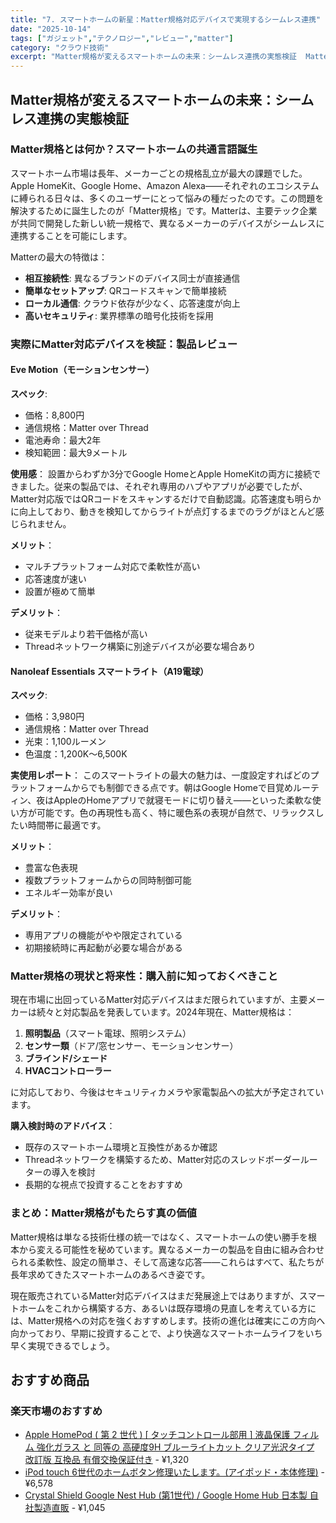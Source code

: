 ```yaml
---
title: "7. スマートホームの新星：Matter規格対応デバイスで実現するシームレス連携"
date: "2025-10-14"
tags: ["ガジェット","テクノロジー","レビュー","matter"]
category: "クラウド技術"
excerpt: "Matter規格が変えるスマートホームの未来：シームレス連携の実態検証  Matter規格とは何か？スマートホームの共通言語誕生  スマートホーム市場は長年、メーカーごとの規格乱立が最大の課題でした。Apple HomeKit、Google Home、Amazon Alexa——それぞれのエコシステ..."
---
```


## Matter規格が変えるスマートホームの未来：シームレス連携の実態検証

### Matter規格とは何か？スマートホームの共通言語誕生

スマートホーム市場は長年、メーカーごとの規格乱立が最大の課題でした。Apple HomeKit、Google Home、Amazon Alexa——それぞれのエコシステムに縛られる日々は、多くのユーザーにとって悩みの種だったのです。この問題を解決するために誕生したのが「Matter規格」です。Matterは、主要テック企業が共同で開発した新しい統一規格で、異なるメーカーのデバイスがシームレスに連携することを可能にします。

Matterの最大の特徴は：
- **相互接続性**: 異なるブランドのデバイス同士が直接通信
- **簡単なセットアップ**: QRコードスキャンで簡単接続
- **ローカル通信**: クラウド依存が少なく、応答速度が向上
- **高いセキュリティ**: 業界標準の暗号化技術を採用

### 実際にMatter対応デバイスを検証：製品レビュー

#### Eve Motion（モーションセンサー）
**スペック**: 
- 価格：8,800円
- 通信規格：Matter over Thread
- 電池寿命：最大2年
- 検知範囲：最大9メートル

**使用感**：
設置からわずか3分でGoogle HomeとApple HomeKitの両方に接続できました。従来の製品では、それぞれ専用のハブやアプリが必要でしたが、Matter対応版ではQRコードをスキャンするだけで自動認識。応答速度も明らかに向上しており、動きを検知してからライトが点灯するまでのラグがほとんど感じられません。

**メリット**：
- マルチプラットフォーム対応で柔軟性が高い
- 応答速度が速い
- 設置が極めて簡単

**デメリット**：
- 従来モデルより若干価格が高い
- Threadネットワーク構築に別途デバイスが必要な場合あり

#### Nanoleaf Essentials スマートライト（A19電球）
**スペック**:
- 価格：3,980円
- 通信規格：Matter over Thread
- 光束：1,100ルーメン
- 色温度：1,200K〜6,500K

**実使用レポート**：
このスマートライトの最大の魅力は、一度設定すればどのプラットフォームからでも制御できる点です。朝はGoogle Homeで目覚めルーティン、夜はAppleのHomeアプリで就寝モードに切り替え——といった柔軟な使い方が可能です。色の再現性も高く、特に暖色系の表現が自然で、リラックスしたい時間帯に最適です。

**メリット**：
- 豊富な色表現
- 複数プラットフォームからの同時制御可能
- エネルギー効率が良い

**デメリット**：
- 専用アプリの機能がやや限定されている
- 初期接続時に再起動が必要な場合がある

### Matter規格の現状と将来性：購入前に知っておくべきこと

現在市場に出回っているMatter対応デバイスはまだ限られていますが、主要メーカーは続々と対応製品を発表しています。2024年現在、Matter規格は：

1. **照明製品**（スマート電球、照明システム）
2. **センサー類**（ドア/窓センサー、モーションセンサー）
3. **ブラインド/シェード**
4. **HVACコントローラー**

に対応しており、今後はセキュリティカメラや家電製品への拡大が予定されています。

**購入検討時のアドバイス**：
- 既存のスマートホーム環境と互換性があるか確認
- Threadネットワークを構築するため、Matter対応のスレッドボーダールーターの導入を検討
- 長期的な視点で投資することをおすすめ

### まとめ：Matter規格がもたらす真の価値

Matter規格は単なる技術仕様の統一ではなく、スマートホームの使い勝手を根本から変える可能性を秘めています。異なるメーカーの製品を自由に組み合わせられる柔軟性、設定の簡単さ、そして高速な応答——これらはすべて、私たちが長年求めてきたスマートホームのあるべき姿です。

現在販売されているMatter対応デバイスはまだ発展途上ではありますが、スマートホームをこれから構築する方、あるいは既存環境の見直しを考えている方には、Matter規格への対応を強くおすすめします。技術の進化は確実にこの方向へ向かっており、早期に投資することで、より快適なスマートホームライフをいち早く実現できるでしょう。

<!-- アフィリエイト商品 -->
## おすすめ商品

### 楽天市場のおすすめ

- [Apple HomePod ( 第 2 世代 ) [ タッチコントロール部用 ] 液晶保護 フィルム 強化ガラス と 同等の 高硬度9H ブルーライトカット クリア光沢タイプ 改訂版 互換品 有償交換保証付き](https://item.rakuten.co.jp/mediacover/9cbm-lsss04-mc005550/?rafcid=wsc_i_is_1096528941688097201&m=1f454fb8.34705d0b.1f454fb9.255992fd&pc=1f454fb8.34705d0b.1f454fb9.255992fd) - ¥1,320
- [iPod touch 6世代のホームボタン修理いたします。(アイポッド・本体修理)](https://item.rakuten.co.jp/asuka-syuzendo/10000646/?rafcid=wsc_i_is_1096528941688097201&m=1f454fb8.34705d0b.1f454fb9.255992fd&pc=1f454fb8.34705d0b.1f454fb9.255992fd) - ¥6,578
- [Crystal Shield Google Nest Hub (第1世代) / Google Home Hub 日本製 自社製造直販](https://item.rakuten.co.jp/pda/120pda60115425/?rafcid=wsc_i_is_1096528941688097201&m=1f454fb8.34705d0b.1f454fb9.255992fd&pc=1f454fb8.34705d0b.1f454fb9.255992fd) - ¥1,045


